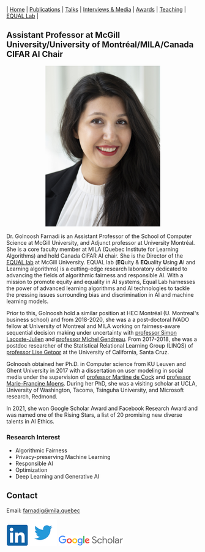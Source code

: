 | [Home](index.md) | [Publications](https://scholar.google.com/citations?user=4Vjp6hwAAAAJ&hl=en) | [Talks](talks.md) | [Interviews & Media](news.md) | [Awards](awards.md) | [Teaching](teaching.md) | [EQUAL Lab](student.md) | 

## Assistant Professor at McGill University/University of Montréal/MILA/Canada CIFAR AI Chair
<div align="center">
    <img src="Golnoosh_Farnadi.jpg" width="300">
</div>

Dr. Golnoosh Farnadi is an Assistant Professor of the School of Computer Science at McGill University, and Adjunct professor at University Montréal. She is a core faculty member at MILA (Quebec Institute for Learning Algorithms) and hold Canada CIFAR AI chair. She is the Director of the [EQUAL lab](student.md) at McGill University. EQUAL lab (**EQ**uity & **EQ**uality **U**sing **A**I and **L**earning algorithms) is a cutting-edge research laboratory dedicated to advancing the fields of algorithmic fairness and responsible AI. With a mission to promote equity and equality in AI systems, Equal Lab harnesses the power of advanced learning algorithms and AI technologies to tackle the pressing issues surrounding bias and discrimination in AI and machine learning models.

Prior to this, Golnoosh hold a similar position at HEC Montréal (U. Montreal's business school) and from 2018-2020, she was a a post-doctoral IVADO fellow at University of Montreal and MILA working on fairness-aware sequential decision making under uncertainty with [professor Simon Lacoste-Julien](http://www.iro.umontreal.ca/~slacoste/) and [professor Michel Gendreau](https://www.polymtl.ca/expertises/en/gendreau-michel). From 2017-2018, she was a postdoc researcher of the Statistical Relational Learning Group (LINQS) of [professor Lise Getoor](https://getoor.soe.ucsc.edu/home) at the University of California, Santa Cruz. 

Golnoosh obtained her Ph.D. in Computer science from KU Leuven and Ghent University in 2017 with a dissertation on user modeling in social media under the supervision of [professor Martine de Cock](http://faculty.washington.edu/mdecock/) and [professor Marie-Francine Moens](https://people.cs.kuleuven.be/~sien.moens/). During her PhD, she was a visiting scholar at UCLA, University of Washington, Tacoma, Tsinguha University, and Microsoft research, Redmond. 

In 2021, she won Google Scholar Award and Facebook Research Award and was named one of the Rising Stars, a list of 20 promising new diverse talents in AI Ethics.

### Research Interest

- Algorithmic Fairness
- Privacy-preserving Machine Learning
- Responsible AI 
- Optimization
- Deep Learning and Generative AI

## Contact

Email: [farnadig@mila.quebec](farnadig@mila.quebec)

[![alt text](linkedin.png)](https://www.linkedin.com/in/gfarnadi/ "LinkedIn")
[![alt text](twitter.png)](https://twitter.com/gfarnadi "Twitter")
[![alt text](scholar.png)](https://scholar.google.com/citations?user=4Vjp6hwAAAAJ&hl=en "Google Scholar")

